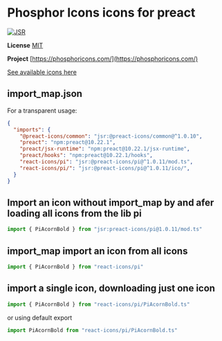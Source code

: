 # Phosphor Icons icons for preact

[![JSR](https://jsr.io/badges/@preact-icons/pi)](https://jsr.io/@preact-icons/pi)

**License** [MIT](https://raw.githubusercontent.com/phosphor-icons/core/main/LICENSE)

**Project** [https://phosphoricons.com/](https://phosphoricons.com/)

[See available icons here](https://react-icons.deno.dev/pi)

## import_map.json

For a transparent usage:

```json
{
  "imports": {
    "@preact-icons/common": "jsr:@preact-icons/common@^1.0.10",
    "preact": "npm:preact@10.22.1",
    "preact/jsx-runtime": "npm:preact@10.22.1/jsx-runtime",
    "preact/hooks": "npm:preact@10.22.1/hooks",
    "react-icons/pi": "jsr:@preact-icons/pi@^1.0.11/mod.ts",
    "react-icons/pi/": "jsr:@preact-icons/pi@^1.0.11/ico/",
  }
}
```

## Import an icon without import_map by and afer loading all icons from the lib pi

```ts
import { PiAcornBold } from "jsr:preact-icons/pi@1.0.11/mod.ts"
```

## import_map import an icon from all icons

```ts
import { PiAcornBold } from "react-icons/pi"
```

## import a single icon, downloading just one icon

```ts
import { PiAcornBold } from "react-icons/pi/PiAcornBold.ts"
```

or using default export

```ts
import PiAcornBold from "react-icons/pi/PiAcornBold.ts"
```

